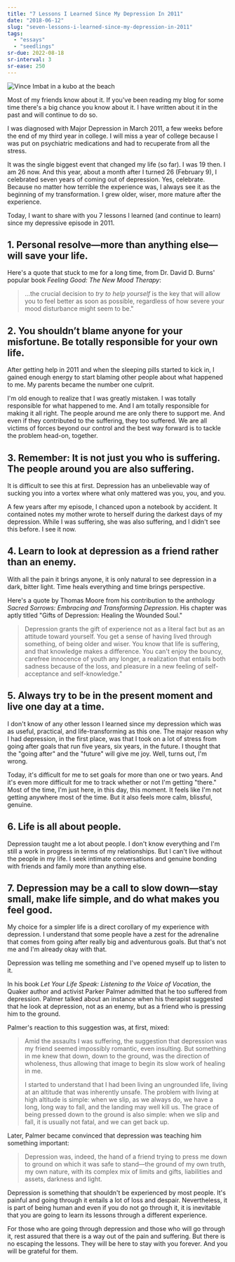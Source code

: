```yaml
---
title: "7 Lessons I Learned Since My Depression In 2011"
date: "2018-06-12"
slug: "seven-lessons-i-learned-since-my-depression-in-2011"
tags:
  - "essays"
  - "seedlings"
sr-due: 2022-08-18
sr-interval: 3
sr-ease: 250
---
```


![Vince Imbat in a kubo at the beach](vince_imbat_kubo_beach.jpg)

Most of my friends know about it. If you've been reading my blog for some time there's a big chance you know about it. I have written about it in the past and will continue to do so.

I was diagnosed with Major Depression in March 2011, a few weeks before the end of my third year in college. I will miss a year of college because I was put on psychiatric medications and had to recuperate from all the stress.

It was the single biggest event that changed my life (so far). I was 19 then. I am 26 now. And this year, about a month after I turned 26 (February 9), I celebrated seven years of coming out of depression. Yes, celebrate. Because no matter how terrible the experience was, I always see it as the beginning of my transformation. I grew older, wiser, more mature after the experience.

Today, I want to share with you 7 lessons I learned (and continue to learn) since my depressive episode in 2011.

## 1\. Personal resolve—more than anything else—will save your life.

Here's a quote that stuck to me for a long time, from Dr. David D. Burns' popular book _Feeling Good: The New Mood Therapy_:

> ...the crucial decision to _try to help yourself_ is the key that will allow you to feel better as soon as possible, regardless of how severe your mood disturbance might seem to be."

## 2\. You shouldn’t blame anyone for your misfortune. Be totally responsible for your own life.

After getting help in 2011 and when the sleeping pills started to kick in, I gained enough energy to start blaming other people about what happened to me. My parents became the number one culprit.

I'm old enough to realize that I was greatly mistaken. I was totally responsible for what happened to me. And I am totally responsible for making it all right. The people around me are only there to support me. And even if they contributed to the suffering, they too suffered. We are all victims of forces beyond our control and the best way forward is to tackle the problem head-on, together.

## 3\. Remember: It is not just you who is suffering. The people around you are also suffering.

It is difficult to see this at first. Depression has an unbelievable way of sucking you into a vortex where what only mattered was you, you, and you.

A few years after my episode, I chanced upon a notebook by accident. It contained notes my mother wrote to herself during the darkest days of my depression. While I was suffering, she was also suffering, and I didn't see this before. I see it now.

## 4\. Learn to look at depression as a friend rather than an enemy.

With all the pain it brings anyone, it is only natural to see depression in a dark, bitter light. Time heals everything and time brings perspective.

Here's a quote by Thomas Moore from his contribution to the anthology _Sacred Sorrows: Embracing and Transforming Depression_. His chapter was aptly titled "Gifts of Depression: Healing the Wounded Soul."

> Depression grants the gift of experience not as a literal fact but as an attitude toward yourself. You get a sense of having lived through something, of being older and wiser. You know that life is suffering, and that knowledge makes a difference. You can't enjoy the bouncy, carefree innocence of youth any longer, a realization that entails both sadness because of the loss, and pleasure in a new feeling of self-acceptance and self-knowledge."

## 5\. Always try to be in the present moment and live one day at a time.

I don't know of any other lesson I learned since my depression which was as useful, practical, and life-transforming as this one. The major reason why I had depression, in the first place, was that I took on a lot of stress from going after goals that run five years, six years, in the future. I thought that the "going after" and the "future" will give me joy. Well, turns out, I'm wrong.

Today, it's difficult for me to set goals for more than one or two years. And it's even more difficult for me to track whether or not I'm getting "there." Most of the time, I'm just here, in this day, this moment. It feels like I'm not getting anywhere most of the time. But it also feels more calm, blissful, genuine.

## 6\. Life is all about people.

Depression taught me a lot about people. I don't know everything and I'm still a work in progress in terms of my relationships. But I can't live without the people in my life. I seek intimate conversations and genuine bonding with friends and family more than anything else.

## 7\. Depression may be a call to slow down—stay small, make life simple, and do what makes you feel good.

My choice for a simpler life is a direct corollary of my experience with depression. I understand that some people have a zest for the adrenaline that comes from going after really big and adventurous goals. But that's not me and I'm already okay with that.

Depression was telling me something and I've opened myself up to listen to it.

In his book _Let Your Life Speak: Listening to the Voice of Vocation_, the Quaker author and activist Parker Palmer admitted that he too suffered from depression. Palmer talked about an instance when his therapist suggested that he look at depression, not as an enemy, but as a friend who is pressing him to the ground.

Palmer's reaction to this suggestion was, at first, mixed:

> Amid the assaults I was suffering, the suggestion that depression was my friend seemed impossibly romantic, even insulting. But something in me knew that down, down to the ground, was the direction of wholeness, thus allowing that image to begin its slow work of healing in me.
>
> I started to understand that I had been living an ungrounded life, living at an altitude that was inherently unsafe. The problem with living at high altitude is simple: when we slip, as we always do, we have a long, long way to fall, and the landing may well kill us. The grace of being pressed down to the ground is also simple: when we slip and fall, it is usually not fatal, and we can get back up.

Later, Palmer became convinced that depression was teaching him something important:

> Depression was, indeed, the hand of a friend trying to press me down to ground on which it was safe to stand—the ground of my own truth, my own nature, with its complex mix of limits and gifts, liabilities and assets, darkness and light.

Depression is something that shouldn't be experienced by most people. It's painful and going through it entails a lot of loss and despair. Nevertheless, it is part of being human and even if you do not go through it, it is inevitable that you are going to learn its lessons through a different experience.

For those who are going through depression and those who will go through it, rest assured that there is a way out of the pain and suffering. But there is no escaping the lessons. They will be here to stay with you forever. And you will be grateful for them.
